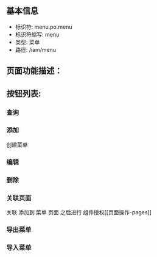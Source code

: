 
## 基本信息

- 标识符: menu.po.menu
- 标识符缩写: menu
- 类型: 菜单
- 路径: /iam/menu

## 页面功能描述：





## 按钮列表:


### 查询



### 添加

创建菜单

### 编辑



### 删除



### 关联页面

关联 添加到 菜单 页面  之后进行 组件授权[[页面操作-pages]]


### 导出菜单



### 导入菜单


